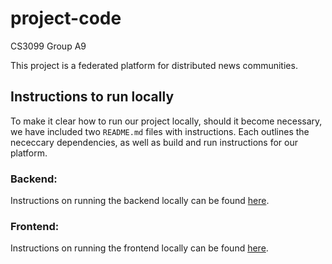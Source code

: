 # project-code
CS3099 Group A9

This project is a federated platform for distributed news communities.

## Instructions to run locally

To make it clear how to run our project locally, should it become necessary, we have included two ```README.md``` files with instructions. Each outlines the nececcary dependencies, as well as build and run instructions for our platform. 

### Backend:

Instructions on running the backend locally can be found [here](./backend/README.md).

### Frontend:
Instructions on running the frontend locally can be found [here](./frontend/README.md).

